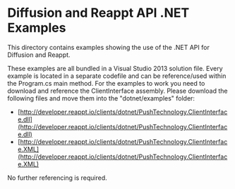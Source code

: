 # Diffusion and Reappt API .NET Examples

This directory contains examples showing the use of the .NET API for Diffusion and Reappt.

These examples are all bundled in a Visual Studio 2013 solution file. Every example is located
in a separate codefile and can be reference/used within the Program.cs main method. For the examples to work
you need to download and reference the ClientInterface assembly. Please download the following files and move 
them into the "dotnet/examples" folder: 

* [http://developer.reappt.io/clients/dotnet/PushTechnology.ClientInterface.dll](http://developer.reappt.io/clients/dotnet/PushTechnology.ClientInterface.dll)
* [http://developer.reappt.io/clients/dotnet/PushTechnology.ClientInterface.XML](http://developer.reappt.io/clients/dotnet/PushTechnology.ClientInterface.XML)

No further referencing is required.
